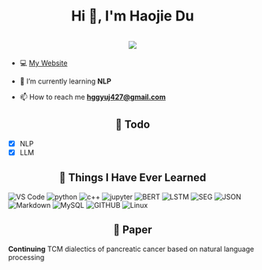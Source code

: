 <h1 align="center">Hi 👋, I'm Haojie Du <br><br> <img src="https://komarev.com/ghpvc/?username=wangzaimieyoutou&style=for-the-badge"></h1>

- 💻 [My Website](https://github.com/wangzaimieyoutou)

- 🌱 I’m currently learning **NLP**

- 📫 How to reach me **hggyuj427@gmail.com**


<h2 align="center">📓 Todo </h2>  

- [x] NLP
- [x] LLM

<h2 align="center">📓 Things I Have Ever Learned </h2>  
<p>
   <img alt="VS Code" src="https://img.shields.io/badge/Visual_Studio_Code-0078D4?style=for-the-badge&logo=visual%20studio%20code&logoColor=white" />
   <img alt="python" src="https://img.shields.io/badge/python-E34F26?style=for-the-badge&logo=python&logoColor=white" />
   <img alt="c++" src="https://img.shields.io/badge/c++-1572B6?style=for-the-badge&logoColor=white" />
   <img alt="jupyter" src="https://img.shields.io/badge/jupyter-323330?style=for-the-badge&logoColor=F7DF1E" />
   <img alt="BERT" src="https://img.shields.io/badge/BERT-0769AD?style=for-the-badge&logoColor=white" />
   <img alt="LSTM" src="https://img.shields.io/badge/LSTM-777BB4?style=for-the-badge&logoColor=white" />
  <img alt="SEG" src="https://img.shields.io/badge/SEG-FFD43B?style=for-the-badge&logoColor=blue" />
   <img alt="JSON" src="https://img.shields.io/badge/json-5E5C5C?style=for-the-badge&logo=json&logoColor=white" />
   <img alt="Markdown" src="https://img.shields.io/badge/Markdown-000000?style=for-the-badge&logo=markdown&logoColor=white" />
   <img alt="MySQL" src="https://img.shields.io/badge/MySQL-005C84?style=for-the-badge&logo=mysql&logoColor=white" />
   <img alt="GITHUB" src="https://img.shields.io/badge/GitHub-100000?style=for-the-badge&logo=github&logoColor=white" />
  <img alt="Linux" src="https://img.shields.io/badge/Linux-FCC624?style=for-the-badge&logo=linux&logoColor=black" />
  
</p>

<h2 align="center">📓 Paper </h2>  

**Continuing**  TCM dialectics of pancreatic cancer based on natural language processing
